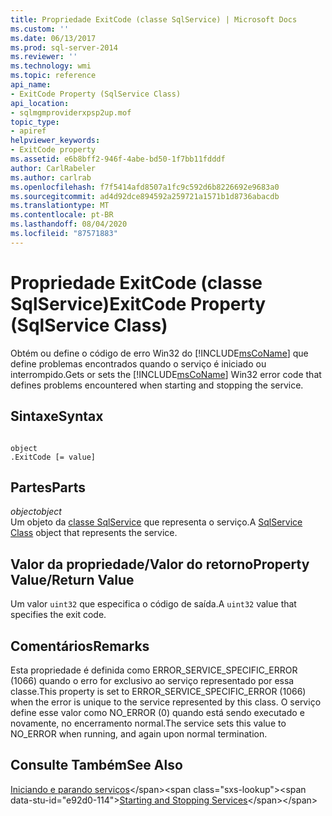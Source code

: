 ```yaml
---
title: Propriedade ExitCode (classe SqlService) | Microsoft Docs
ms.custom: ''
ms.date: 06/13/2017
ms.prod: sql-server-2014
ms.reviewer: ''
ms.technology: wmi
ms.topic: reference
api_name:
- ExitCode Property (SqlService Class)
api_location:
- sqlmgmproviderxpsp2up.mof
topic_type:
- apiref
helpviewer_keywords:
- ExitCode property
ms.assetid: e6b8bff2-946f-4abe-bd50-1f7bb11fdddf
author: CarlRabeler
ms.author: carlrab
ms.openlocfilehash: f7f5414afd8507a1fc9c592d6b8226692e9683a0
ms.sourcegitcommit: ad4d92dce894592a259721a1571b1d8736abacdb
ms.translationtype: MT
ms.contentlocale: pt-BR
ms.lasthandoff: 08/04/2020
ms.locfileid: "87571883"
---
```

# <a name="exitcode-property-sqlservice-class"></a><span data-ttu-id="e92d0-102">Propriedade ExitCode (classe SqlService)</span><span class="sxs-lookup"><span data-stu-id="e92d0-102">ExitCode Property (SqlService Class)</span></span>
  <span data-ttu-id="e92d0-103">Obtém ou define o código de erro Win32 do [!INCLUDE[msCoName](../../../includes/msconame-md.md)] que define problemas encontrados quando o serviço é iniciado ou interrompido.</span><span class="sxs-lookup"><span data-stu-id="e92d0-103">Gets or sets the [!INCLUDE[msCoName](../../../includes/msconame-md.md)] Win32 error code that defines problems encountered when starting and stopping the service.</span></span>  
  
## <a name="syntax"></a><span data-ttu-id="e92d0-104">Sintaxe</span><span class="sxs-lookup"><span data-stu-id="e92d0-104">Syntax</span></span>  
  
```  
  
object  
.ExitCode [= value]  
```  
  
## <a name="parts"></a><span data-ttu-id="e92d0-105">Partes</span><span class="sxs-lookup"><span data-stu-id="e92d0-105">Parts</span></span>  
 <span data-ttu-id="e92d0-106">*object*</span><span class="sxs-lookup"><span data-stu-id="e92d0-106">*object*</span></span>  
 <span data-ttu-id="e92d0-107">Um objeto da [classe SqlService](sqlservice-class.md) que representa o serviço.</span><span class="sxs-lookup"><span data-stu-id="e92d0-107">A [SqlService Class](sqlservice-class.md) object that represents the service.</span></span>  
  
## <a name="property-valuereturn-value"></a><span data-ttu-id="e92d0-108">Valor da propriedade/Valor do retorno</span><span class="sxs-lookup"><span data-stu-id="e92d0-108">Property Value/Return Value</span></span>  
 <span data-ttu-id="e92d0-109">Um valor `uint32` que especifica o código de saída.</span><span class="sxs-lookup"><span data-stu-id="e92d0-109">A `uint32` value that specifies the exit code.</span></span>  
  
## <a name="remarks"></a><span data-ttu-id="e92d0-110">Comentários</span><span class="sxs-lookup"><span data-stu-id="e92d0-110">Remarks</span></span>  
 <span data-ttu-id="e92d0-111">Esta propriedade é definida como ERROR_SERVICE_SPECIFIC_ERROR (1066) quando o erro for exclusivo ao serviço representado por essa classe.</span><span class="sxs-lookup"><span data-stu-id="e92d0-111">This property is set to ERROR_SERVICE_SPECIFIC_ERROR (1066) when the error is unique to the service represented by this class.</span></span> <span data-ttu-id="e92d0-112">O serviço define esse valor como NO_ERROR (0) quando está sendo executado e novamente, no encerramento normal.</span><span class="sxs-lookup"><span data-stu-id="e92d0-112">The service sets this value to NO_ERROR when running, and again upon normal termination.</span></span>  
  
## <a name="see-also"></a><span data-ttu-id="e92d0-113">Consulte Também</span><span class="sxs-lookup"><span data-stu-id="e92d0-113">See Also</span></span>  
 <span data-ttu-id="e92d0-114">[Iniciando e parando serviços](https://technet.microsoft.com/library/ms174886\(v=sql.105\).aspx)</span><span class="sxs-lookup"><span data-stu-id="e92d0-114">[Starting and Stopping Services](https://technet.microsoft.com/library/ms174886\(v=sql.105\).aspx)</span></span>  
  
  
